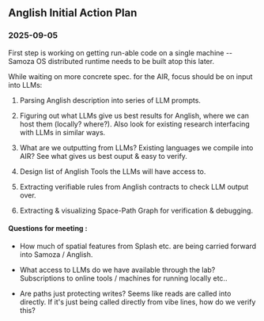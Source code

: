 ## Anglish Initial Action Plan

### 2025-09-05

First step is working on getting run-able code on a single machine -- Samoza OS distributed runtime needs to be built atop this later.

While waiting on more concrete spec. for the AIR, focus should be on input into LLMs:

1. Parsing Anglish description into series of LLM prompts.

2. Figuring out what LLMs give us best results for Anglish, where we can host them (locally? where?). Also look for existing research interfacing with LLMs in similar ways.

3. What are we outputting from LLMs? Existing languages we compile into AIR? See what gives us best ouput & easy to verify.

4. Design list of Anglish Tools the LLMs will have access to.

5. Extracting verifiable rules from Anglish contracts to check LLM output over.

6. Extracting & visualizing Space-Path Graph for verification & debugging.

#### Questions for meeting :

- How much of spatial features from Splash etc. are being carried forward into Samoza / Anglish.

- What access to LLMs do we have available through the lab? Subscriptions to online tools / machines for running locally etc..

- Are paths just protecting writes? Seems like reads are called into directly. If it's just being called directly from vibe lines, how do we verify this?
